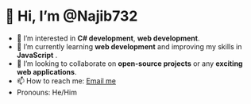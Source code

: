# 👋 Hi, I’m @Najib732

- 👀 I’m interested in **C# development**, **web development**.
- 🌱 I’m currently learning **web development** and improving my skills in **JavaScript** .
- 💞️ I’m looking to collaborate on **open-source projects** or any **exciting web applications**.
- 📫 How to reach me: [Email me](mailto:najibmahfuj24@gmail.com)
-  Pronouns: He/Him


<!---
Najib732/Najib732 is a ✨ special ✨ repository because its `README.md` (this file) appears on your GitHub profile.
You can click the Preview link to take a look at your changes.
--->

